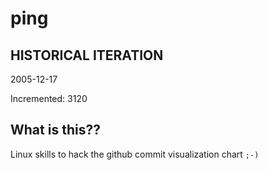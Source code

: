 # ping

## HISTORICAL ITERATION
2005-12-17

Incremented: 3120

## What is this?? 
Linux skills to hack the github commit visualization chart `;-)`
